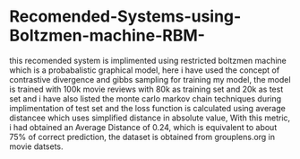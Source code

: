 # Recomended-Systems-using-Boltzmen-machine-RBM-
this recomended system is implimented using restricted boltzmen machine which is a probabalistic graphical model, here i have used the concept of contrastive divergence and gibbs sampling for training my model, the model is trained with 100k movie reviews with 80k as training set and 20k as test set and i have also listed the monte carlo markov chain techniques during implimentation of test set and the loss function is calculated using average distancee which uses simplified distance in absolute value, With this metric, i had obtained an Average Distance of 0.24, which is equivalent to about 75% of correct prediction, the dataset is obtained from grouplens.org in movie datsets.
